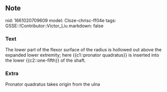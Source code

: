 ## Note
nid: 1661020709609
model: Cloze-chrisc-ff04e
tags: GSSE::!Contributor::Victor_Liu
markdown: false

### Text
<div>
  The lower part of the flexor surface of the radius is hollowed
  out above the expanded lower extremity; here {{c1::pronator
  quadratus}} is inserted into the lower {{c2::one-fifth}} of the
  shaft.
</div>

### Extra
Pronator quadratus takes origin from the ulna
